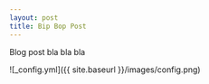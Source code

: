 ```yaml
---
layout: post
title: Bip Bop Post
---
```


Blog post bla bla bla

![_config.yml]({{ site.baseurl }}/images/config.png)

